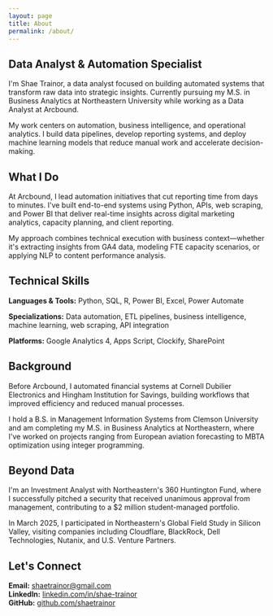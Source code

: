 ```yaml
---
layout: page
title: About
permalink: /about/
---
```


## Data Analyst & Automation Specialist

I'm Shae Trainor, a data analyst focused on building automated systems that transform raw data into strategic insights. Currently pursuing my M.S. in Business Analytics at Northeastern University while working as a Data Analyst at Arcbound.

My work centers on automation, business intelligence, and operational analytics. I build data pipelines, develop reporting systems, and deploy machine learning models that reduce manual work and accelerate decision-making.

## What I Do

At Arcbound, I lead automation initiatives that cut reporting time from days to minutes. I've built end-to-end systems using Python, APIs, web scraping, and Power BI that deliver real-time insights across digital marketing analytics, capacity planning, and client reporting.

My approach combines technical execution with business context—whether it's extracting insights from GA4 data, modeling FTE capacity scenarios, or applying NLP to content performance analysis.

## Technical Skills

**Languages & Tools:** Python, SQL, R, Power BI, Excel, Power Automate

**Specializations:** Data automation, ETL pipelines, business intelligence, machine learning, web scraping, API integration

**Platforms:** Google Analytics 4, Apps Script, Clockify, SharePoint

## Background

Before Arcbound, I automated financial systems at Cornell Dubilier Electronics and Hingham Institution for Savings, building workflows that improved efficiency and reduced manual processes.

I hold a B.S. in Management Information Systems from Clemson University and am completing my M.S. in Business Analytics at Northeastern, where I've worked on projects ranging from European aviation forecasting to MBTA optimization using integer programming.

## Beyond Data

I'm an Investment Analyst with Northeastern's 360 Huntington Fund, where I successfully pitched a security that received unanimous approval from management, contributing to a $2 million student-managed portfolio.

In March 2025, I participated in Northeastern's Global Field Study in Silicon Valley, visiting companies including Cloudflare, BlackRock, Dell Technologies, Nutanix, and U.S. Venture Partners.

## Let's Connect

**Email:** shaetrainor@gmail.com  
**LinkedIn:** [linkedin.com/in/shae-trainor](https://linkedin.com/in/shae-trainor)  
**GitHub:** [github.com/shaetrainor](https://github.com/shaetrainor)
